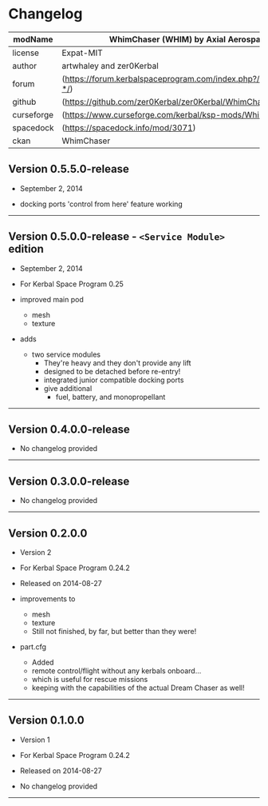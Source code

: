 # Changelog  
  
| modName    | WhimChaser (WHIM) by Axial Aerospace                              |
| ---------- | ----------------------------------------------------------------- |
| license    | Expat-MIT                                                         |
| author     | artwhaley and zer0Kerbal                                          |
| forum      | (https://forum.kerbalspaceprogram.com/index.php?/topic/204900-*/) |
| github     | (https://github.com/zer0Kerbal/zer0Kerbal/WhimChaser)             |
| curseforge | (https://www.curseforge.com/kerbal/ksp-mods/WhimChaser)           |
| spacedock  | (https://spacedock.info/mod/3071)                                 |
| ckan       | WhimChaser                                                        |

## Version 0.5.5.0-release

* September 2, 2014

* docking ports 'control from here' feature working

---

## Version 0.5.0.0-release - `<Service Module>` edition

* September 2, 2014
* For Kerbal Space Program 0.25

* improved main pod
  * mesh
  * texture
* adds
  * two service modules
    * They're heavy and they don't provide any lift
    * designed to be detached before re-entry!
    * integrated junior compatible docking ports
    * give additional
      * fuel, battery, and monopropellant

---

## Version 0.4.0.0-release

* No changelog provided

---

## Version 0.3.0.0-release

* No changelog provided

---

## Version 0.2.0.0

* Version 2
* For Kerbal Space Program 0.24.2
* Released on 2014-08-27

* improvements to
  * mesh
  * texture
  * Still not finished, by far, but better than they were!
* part.cfg
  * Added
  * remote control/flight without any kerbals onboard...
  * which is useful for rescue missions
  * keeping with the capabilities of the actual Dream Chaser as well!

---

## Version 0.1.0.0

* Version 1
* For Kerbal Space Program 0.24.2
* Released on 2014-08-27

* No changelog provided

---
